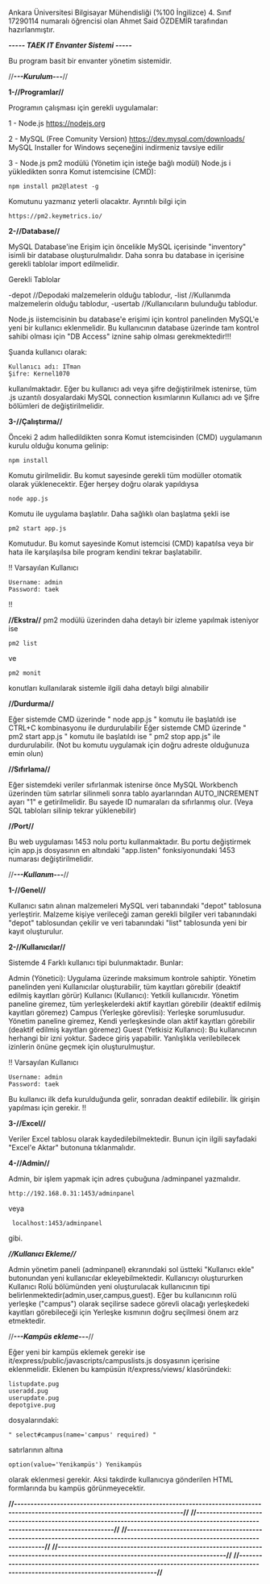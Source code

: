 Ankara Üniversitesi Bilgisayar Mühendisliği (%100 İngilizce) 4. Sınıf 17290114 numaralı öğrencisi olan Ahmet Said ÖZDEMİR tarafından hazırlanmıştır.





*****----- TAEK IT Envanter Sistemi -----*****

  Bu program basit bir envanter yönetim sistemidir.




//***---Kurulum---***//

**1-//Programlar//**

Programın çalışması için gerekli uygulamalar:

1 - Node.js
    https://nodejs.org

2 - MySQL (Free Comunity Version)
    https://dev.mysql.com/downloads/
    MySQL Installer for Windows seçeneğini indirmeniz tavsiye edilir

3 - Node.js pm2 modülü (Yönetim için isteğe bağlı modül)
    Node.js i yükledikten sonra Komut istemcisine (CMD):

    npm install pm2@latest -g

   Komutunu yazmanız yeterli olacaktır.
   Ayrıntılı bilgi için
    
    https://pm2.keymetrics.io/ 




**2-//Database//**

  MySQL Database'ine Erişim için öncelikle MySQL içerisinde "inventory" isimli bir database oluşturulmalıdır. Daha sonra bu database in içerisine gerekli tablolar import edilmelidir.

Gerekli Tablolar

  -depot        //Depodaki malzemelerin olduğu tablodur,
  -list         //Kullanımda malzemelerin olduğu tablodur,
  -usertab      //Kullanıcıların bulunduğu tablodur.


  Node.js iistemcisinin bu database'e erişimi için kontrol panelinden MySQL'e yeni bir kullanıcı eklenmelidir.
  Bu kullanıcının database üzerinde tam kontrol sahibi olması için "DB Access" iznine sahip olması gerekmektedir!!!

  Şuanda kullanıcı olarak:

    Kullanıcı adı: ITman
    Şifre: Kernel1070

  kullanılmaktadır. Eğer bu kullanıcı adı veya şifre değiştirilmek istenirse, tüm .js uzantılı dosyalardaki MySQL connection kısımlarının Kullanıcı adı ve Şifre bölümleri de değiştirilmelidir.




**3-//Çalıştırma//**

  Önceki 2 adım halledildikten sonra Komut istemcisinden (CMD) uygulamanın kurulu olduğu konuma gelinip:

    npm install

  Komutu girilmelidir. Bu komut sayesinde gerekli tüm modüller otomatik olarak yüklenecektir.
  Eğer herşey doğru olarak yapıldıysa

    node app.js

  Komutu ile uygulama başlatılır.
  Daha sağlıklı olan başlatma şekli ise

    pm2 start app.js

  Komutudur. Bu komut sayesinde Komut istemcisi (CMD) kapatılsa veya bir hata ile karşılaşılsa bile program kendini tekrar başlatabilir.

  !!
  Varsayılan Kullanıcı

    Username: admin
    Password: taek
  !!

  **//Ekstra//**
    pm2 modülü üzerinden daha detaylı bir izleme yapılmak isteniyor ise

    pm2 list 
    
   ve

    pm2 monit

   konutları kullanılarak sistemle ilgili daha detaylı bilgi alınabilir

  **//Durdurma//**

   Eğer sistemde CMD üzerinde  " node app.js "  komutu ile başlatıldı ise CTRL+C kombinasyonu ile durdurulabilir
   Eğer sistemde CMD üzerinde  " pm2 start app.js "  komutu ile başlatıldı ise  " pm2 stop app.js"  ile durdurulabilir. (Not bu komutu uygulamak için doğru adreste olduğunuza emin olun)

  **//Sıfırlama//**

   Eğer sistemdeki veriler sıfırlanmak istenirse önce MySQL Workbench üzerinden tüm satırlar silinmeli sonra tablo ayarlarından AUTO_INCREMENT ayarı "1" e getirilmelidir. Bu sayede ID numaraları da sıfırlanmış olur.
   (Veya SQL tabloları silinip tekrar yüklenebilir)

  **//Port//**

  Bu web uygulaması 1453 nolu portu kullanmaktadır. Bu portu değiştirmek için app.js dosyasının en altındaki "app.listen" fonksiyonundaki 1453 numarası değiştirilmelidir.


//***---Kullanım---***//

  **1-//Genel//**

  Kullanıcı satın alınan malzemeleri MySQL veri tabanındaki "depot" tablosuna yerleştirir. Malzeme kişiye verileceği zaman gerekli bilgiler veri tabanındaki "depot" tablosundan çekilir ve veri tabanındaki "list" tablosunda yeni bir kayıt oluşturulur.

  **2-//Kullanıcılar//**

  Sistemde 4 Farklı kullanıcı tipi bulunmaktadır. Bunlar:

  Admin (Yönetici): Uygulama üzerinde maksimum kontrole sahiptir. Yönetim panelinden yeni Kullanıcılar oluşturabilir, tüm kayıtları görebilir (deaktif edilmiş kayıtları görür)
  Kullanıcı (Kullanıcı): Yetkili kullanıcıdır. Yönetim paneline giremez, tüm yerleşkelerdeki aktif kayıtları görebilir (deaktif edilmiş kayıtları göremez)
  Campus (Yerleşke görevlisi): Yerleşke sorumlusudur. Yönetim paneline giremez, Kendi yerleşkesinde olan aktif kayıtları görebilir (deaktif edilmiş kayıtları göremez)
  Guest (Yetkisiz Kullanıcı): Bu kullanıcının herhangi bir izni yoktur. Sadece giriş yapabilir. Yanlışlıkla verilebilecek izinlerin önüne geçmek için oluşturulmuştur.

  !!
  Varsayılan Kullanıcı

    Username: admin
    Password: taek

  Bu kullanıcı ilk defa kurulduğunda gelir, sonradan deaktif edilebilir. İlk girişin yapılması için gerekir.
  !!


  **3-//Excel//**

  Veriler Excel tablosu olarak kaydedilebilmektedir. Bunun için ilgili sayfadaki "Excel'e Aktar" butonuna tıklanmalıdır.

  **4-//Admin//**

  Admin, bir işlem yapmak için adres çubuğuna /adminpanel yazmalıdır.

    http://192.168.0.31:1453/adminpanel
   
   veya
   
     localhost:1453/adminpanel
   
   gibi.

   ***//Kullanıcı Ekleme//***

   Admin yönetim paneli (adminpanel) ekranındaki sol üstteki "Kullanıcı ekle" butonundan yeni kullanıcılar ekleyebilmektedir.
   Kullanıcıyı oluştururken Kullanıcı Rolü bölümünden yeni oluşturulacak kullanıcının tipi belirlenmektedir(admin,user,campus,guest).
     Eğer bu kullanıcının rolü yerleşke ("campus") olarak seçilirse sadece görevli olacağı yerleşkedeki kayıtları görebileceği için Yerleşke kısmının doğru seçilmesi önem arz etmektedir.




//***---Kampüs ekleme---***//

  Eğer yeni bir kampüs eklemek gerekir ise it/express/public/javascripts/campuslists.js dosyasının içerisine eklenmelidir.
  Eklenen bu kampüsün  it/express/views/ klasöründeki:

    listupdate.pug
    useradd.pug
    userupdate.pug
    depotgive.pug

  dosyalarındaki:

    " select#campus(name='campus' required) "

  satırlarının altına 
  
    option(value='Yenikampüs') Yenikampüs

  olarak eklenmesi gerekir. Aksi takdirde kullanıcıya gönderilen HTML formlarında bu kampüs görünmeyecektir.





**//--------------------------------------------------------------------------------------------------------------------------------//**
**//--------------------------------------------------------------------------------------------------------------------------------//**
**//--------------------------------------------------------------------------------------------------------------------------------//**
**//--------------------------------------------------------------------------------------------------------------------------------//**
**//--------------------------------------------------------------------------------------------------------------------------------//**
